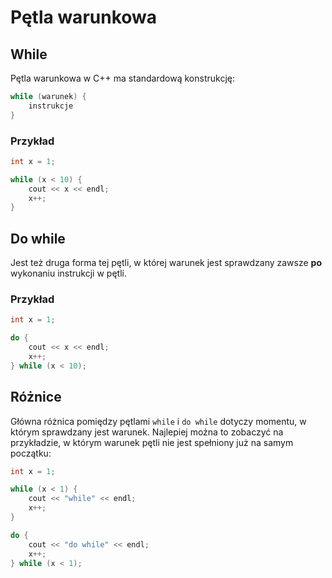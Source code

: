 # Pętla warunkowa

## While

Pętla warunkowa w C++ ma standardową konstrukcję:

```cpp
while (warunek) {
    instrukcje
}
```

### Przykład

```cpp
int x = 1;

while (x < 10) {
    cout << x << endl;
    x++;
}
```

## Do while

Jest też druga forma tej pętli, w której warunek jest sprawdzany zawsze **po** wykonaniu instrukcji w pętli.

### Przykład

```cpp
int x = 1;

do {
    cout << x << endl;
    x++;
} while (x < 10);
```

## Różnice

Główna różnica pomiędzy pętlami `while` i `do while` dotyczy momentu, w którym sprawdzany jest warunek. Najlepiej można to zobaczyć na przykładzie, w którym warunek pętli nie jest spełniony już na samym początku:

```cpp
int x = 1;

while (x < 1) {
    cout << "while" << endl;
    x++;
}

do {
    cout << "do while" << endl;
    x++;
} while (x < 1);
```

